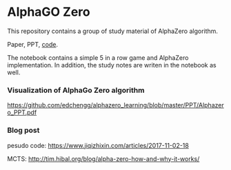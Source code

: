 # AlphaGO Zero

This repository contains a group of study material of AlphaZero algorithm.

Paper, PPT, [code](https://github.com/edchengg/alphazero_learning/blob/master/Notebook/AlphaZero.ipynb).

The notebook contains a simple 5 in a row game and AlphaZero implementation. In addition, the study notes are writen in the notebook as well.


### Visualization of AlphaGo Zero algorithm

https://github.com/edchengg/alphazero_learning/blob/master/PPT/Alphazero_PPT.pdf

### Blog post

pesudo code: https://www.jiqizhixin.com/articles/2017-11-02-18 

MCTS: http://tim.hibal.org/blog/alpha-zero-how-and-why-it-works/
